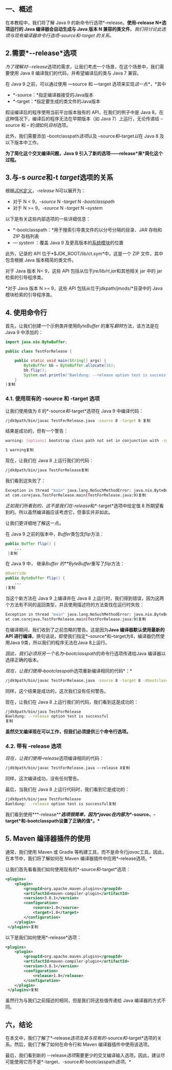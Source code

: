 ## 一、概述

在本教程中，我们将了解 Java 9 的新命令行选项*–release。**使用–release N*选项运行的 Java 编译器会自动生成与 Java 版本 N 兼容的类文件**。**我们将讨论此选项与现有编译器命令行选项*-source*和*-target 的关系。*

## 2.需要*--release*选项

*为了理解对--release*选项的需求，让我们考虑一个场景，在这个场景中，我们需要使用 Java 8 编译我们的代码，并希望编译后的类与 Java 7 兼容。

在 Java 9 之前，可以通过使用 —source 和 —target 选项来实现*这*一点*，*其中

-   *-source：*指定编译器接受的Java版本
-   *-target：*指定要生成的类文件的Java版本

假设编译后的程序使用当前平台版本独有的 API，在我们的例子中是 Java 8。在这种情况下，编译后的程序无法在早期版本（如 Java 7）上运行，无论传递给 –source 和 – 的*值*如何*目标*选项。

此外，我们需要添加 –bootclasspath*选项*以及 –source*和*–target*以*在 Java 8 及以下版本中工作。

**为了简化这个交叉编译问题，Java 9 引入了新的选项——release\*来\*简化这个过程。**

## 3.与-s *ource*和-t *target*选项的关系

根据[JDK定义](http://openjdk.java.net/jeps/247)，*-release* N可以展开为：

-   对于 N < 9，*-source* N *-target* N *-bootclasspath* <documented-APIs-from-N>
-   对于 N >= 9，*-source* N *-target* N *–system* <documented-APIs-from-N>

以下是有关这些内部选项的一些详细信息：

-   *-bootclasspath：*用于搜索引导类文件的以分号分隔的目录、JAR 存档和 ZIP 存档列表
-   — *system* ：覆盖 Java 9 及更高版本的[系统模块](https://www.baeldung.com/java-9-modularity)的位置

此外，记录的 API 位于*$JDK_ROOT/lib/ct.sym*中，这是一个 ZIP 文件，其中包含根据 Java 版本精简的类文件。

对于 Java 版本 N< 9，这些 API 包括从位于*jre/lib/rt.jar*和其他相关 jar 中的 jar 检索的引导程序类。

*对于 Java 版本 N >= 9，这些 API 包括从位于jdkpath/jmods/*目录中的 Java 模块检索的引导程序类。

## 4. 使用命令行

首先，让我们创建一个示例类并使用*ByteBuffer* 的重写*翻转*方法，该方法是在 Java 9 中添加的：

```java
import java.nio.ByteBuffer;

public class TestForRelease {

    public static void main(String[] args) {
        ByteBuffer bb = ByteBuffer.allocate(16);
        bb.flip();
        System.out.println("Baeldung: --release option test is successful");
    }
}复制
```

### 4.1. 使用现有的 -source 和 -target 选项

让我们使用值为 8 的*-source*和*-target*选项在 Java 9 中编译代码：

```bash
/jdk9path/bin/javac TestForRelease.java -source 8 -target 8 复制
```

结果是成功的，但有一个警告：

```bash
warning: [options] bootstrap class path not set in conjunction with -source 8

1 warning复制
```

现在，让我们在 Java 8 上运行我们的代码：

```bash
/jdk8path/bin/java TestForRelease复制
```

我们看到这失败了：

```bash
Exception in thread "main" java.lang.NoSuchMethodError: java.nio.ByteBuffer.flip()Ljava/nio/ByteBuffer;
at com.corejava.TestForRelease.main(TestForRelease.java:9)复制
```

*正如我们所看到的，这不是我们在-release*和*-target*选项中给定值 8 所期望看到的。所以虽然编译器应该考虑它，但事实并非如此。

让我们更详细地了解这一点。

在 Java 9 之前的版本中，*Buffer*类包含*flip*方法：

```java
public Buffer flip() {
    ...
 }复制
```

在 Java 9 中， 继承*Buffer 的**ByteBuffer*重写了*flip*方法：

```java
@Override
public ByteBuffer flip() {
    ...
}复制
```

当这个新方法在 Java 9 上编译并在 Java 8 上运行时，我们得到错误，因为这两个方法有不同的返回类型，并且使用描述符的方法查找在运行时失败：

```bash
Exception in thread "main" java.lang.NoSuchMethodError: java.nio.ByteBuffer.flip()Ljava/nio/ByteBuffer;
at com.corejava.TestForRelease.main(TestForRelease.java:9)复制
```

 

在编译期间，我们收到了之前忽略的警告。这是因为**Java 编译器默认使用最新的 API 进行编译**。换句话说，即使我们指定*–source*和–target为8，编译器仍然使用Java 9类，所以我们的程序无法在Java 8上运行。

*因此，我们必须将另一个名为–bootclasspath*的命令行选项传递给Java 编译器以选择正确的版本。

*现在，让我们使用–bootclasspath*选项重新编译相同的代码*：*

```bash
/jdk9path/bin/javac TestForRelease.java -source 8 -target 8 -Xbootclasspath ${jdk8path}/jre/lib/rt.jar复制
```

同样，这个结果是成功的，这次我们没有任何警告。

现在，让我们在 Java 8 上运行我们的代码，我们看到这是成功的：

```bash
/jdk8path/bin/java TestForRelease 
Baeldung: --release option test is successful
复制
```

**虽然交叉编译现在可以工作，但我们必须提供三个命令行选项。**

### 4.2. 带有 –release 选项

*现在，让我们使用–release*选项编译相同的代码：

```bash
/jdk9path/bin/javac TestForRelease.java —-release 8复制
```

同样，这次编译成功，没有任何警告。

最后，当我们在 Java 8 上运行代码时，我们看到它是成功的：

```bash
/jdk8path/bin/java TestForRelease
Baeldung: --release option test is successful复制
```

我们看到使用***-release\*****选项很简单，因为\*javac在内部为\**-source、-target\*和-bootclasspath设置了正确的值\*。\***

## 5. Maven 编译器插件的使用

通常，我们使用 Maven 或 Gradle 等构建工具，而不是命令行*javac*工具。因此，在本节中，我们将了解如何在 Maven 编译器插件中应用*–release选项。*

让我们首先看看我们如何使用现有的*-source*和*-target*选项：

```xml
<plugins>
    <plugin>
        <groupId>org.apache.maven.plugins</groupId>
        <artifactId>maven-compiler-plugin</artifactId>
        <version>3.8.1</version>
        <configuration>
            <source>1.8</source>
            <target>1.8</target>
        </configuration>
    </plugin>
 </plugins>复制
```

以下是我们如何使用*–release*选项：

```xml
<plugins>
    <plugin>
        <groupId>org.apache.maven.plugins</groupId>
        <artifactId>maven-compiler-plugin</artifactId>
        <version>3.8.1</version>
        <configuration>
            <release>1.8</release>
        </configuration>
    </plugin>
 </plugins>复制
```

虽然行为与我们之前描述的相同，但是我们将这些值传递给 Java 编译器的方式不同。

## 六，结论

在本文中，我们了解了*–release*选项及其与现有的*-source*和*-target*选项的关系。然后，我们了解了如何在命令行和 Maven 编译器插件中使用该选项。

最后，我们看到新的 --release*选项*需要更少的交叉编译输入选项。因此，建议尽可能使用它而不是*-target、-source*和*-bootclasspath*选项*。*